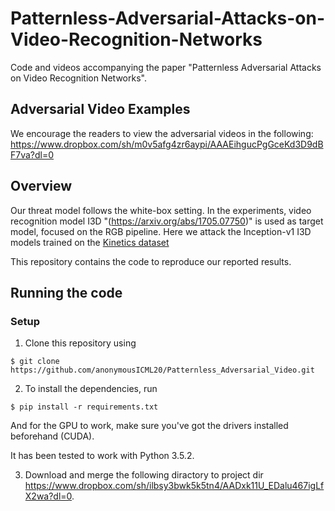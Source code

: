 # Patternless-Adversarial-Attacks-on-Video-Recognition-Networks
Code and videos accompanying the paper "Patternless Adversarial Attacks on Video Recognition Networks".


## Adversarial Video Examples
We encourage the readers to view the adversarial videos in the following:
<https://www.dropbox.com/sh/m0v5afg4zr6aypi/AAAEihgucPgGceKd3D9dBF7va?dl=0>


## Overview

Our threat model follows the white-box setting. In the experiments,
video recognition model I3D "(https://arxiv.org/abs/1705.07750)" is used as target model,
focused on the RGB pipeline.
Here we attack the Inception-v1 I3D models trained on the
[Kinetics dataset](www.deepmind.com/kinetics) 

This repository contains the code to reproduce our reported results.


## Running the code

### Setup

1. Clone this repository using
 
`$ git clone https://github.com/anonymousICML20/Patternless_Adversarial_Video.git`

2. To install the dependencies, run

`$ pip install -r requirements.txt`

And for the GPU to work, make sure you've got the drivers installed beforehand (CUDA).

It has been tested to work with Python 3.5.2.

3. Download and merge the following diractory to project dir https://www.dropbox.com/sh/ilbsy3bwk5k5tn4/AADxk11U_EDalu467igLfX2wa?dl=0.
